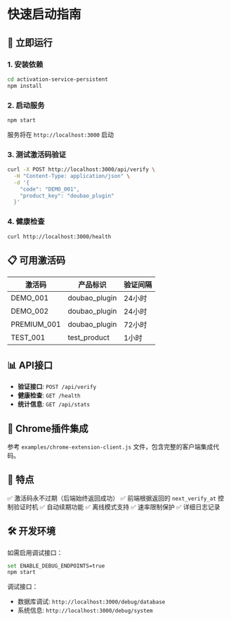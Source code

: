# 快速启动指南

## 🚀 立即运行

### 1. 安装依赖
```bash
cd activation-service-persistent
npm install
```

### 2. 启动服务
```bash
npm start
```

服务将在 `http://localhost:3000` 启动

### 3. 测试激活码验证
```bash
curl -X POST http://localhost:3000/api/verify \
  -H "Content-Type: application/json" \
  -d '{
    "code": "DEMO_001",
    "product_key": "doubao_plugin"
  }'
```

### 4. 健康检查
```bash
curl http://localhost:3000/health
```

## 📋 可用激活码

| 激活码 | 产品标识 | 验证间隔 |
|--------|----------|----------|
| DEMO_001 | doubao_plugin | 24小时 |
| DEMO_002 | doubao_plugin | 24小时 |
| PREMIUM_001 | doubao_plugin | 72小时 |
| TEST_001 | test_product | 1小时 |

## 📊 API接口

- **验证接口**: `POST /api/verify`
- **健康检查**: `GET /health`
- **统计信息**: `GET /api/stats`

## 🔧 Chrome插件集成

参考 `examples/chrome-extension-client.js` 文件，包含完整的客户端集成代码。

## 📝 特点

✅ 激活码永不过期（后端始终返回成功）
✅ 前端根据返回的 `next_verify_at` 控制验证时机
✅ 自动续期功能
✅ 离线模式支持
✅ 速率限制保护
✅ 详细日志记录

## 🛠️ 开发环境

如需启用调试接口：
```bash
set ENABLE_DEBUG_ENDPOINTS=true
npm start
```

调试接口：
- 数据库调试: `http://localhost:3000/debug/database`
- 系统信息: `http://localhost:3000/debug/system`